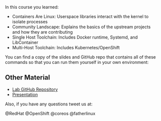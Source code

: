 In this course you learned:

- Containers Are Linux: Userspace libraries interact with the kernel to isolate processes
- Community Landscape: Explains the basics of the upstream projects and how they are contributing
- Single Host Toolchain: Includes Docker runtime, Systemd, and LibContainer
- Multi-Host Toolchain: Includes Kubernetes/OpenShift

You can find a copy of the slides and GitHub repo that contains all of these commands so that you can run them yourself in your own environment:

## Other Material
- [Lab GitHub Repository](https://github.com/openshift-labs/learn-katacoda)
- [Presentation](https://goo.gl/nmyUgn)

Also, if you have any questions tweet us at:

@RedHat @OpenShift @coreos @fatherlinux
